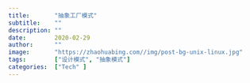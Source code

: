 ```yaml
---
title:       "抽象工厂模式"
subtitle:    ""
description: ""
date:        2020-02-29
author:      ""
image:       "https://zhaohuabing.com//img/post-bg-unix-linux.jpg"
tags:        ["设计模式", "抽象模式"]
categories:  ["Tech" ]
---
```

